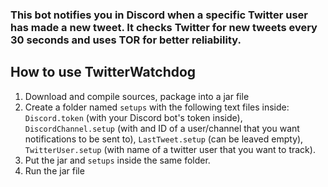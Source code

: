 ### This bot notifies you in Discord when a specific Twitter user has made a new tweet. It checks Twitter for new tweets every 30 seconds and uses TOR for better reliability.

## How to use TwitterWatchdog
1. Download and compile sources, package into a jar file
2. Create a folder named `setups` with the following text files inside: `Discord.token` (with your Discord bot's token inside), `DiscordChannel.setup` (with and ID of a user/channel that you want notifications to be sent to), `LastTweet.setup` (can be leaved empty), `TwitterUser.setup` (with name of a twitter user that you want to track).
3. Put the jar and `setups` inside the same folder.
4. Run the jar file